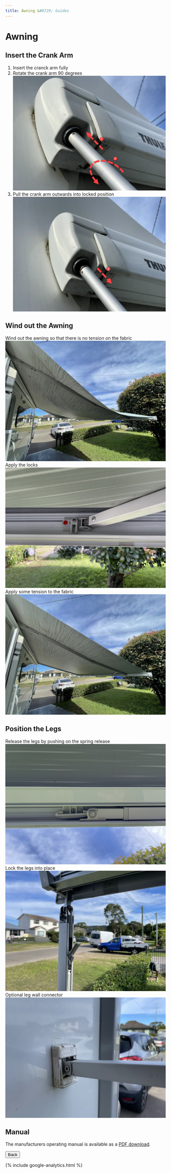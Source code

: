 ```yaml
---
title: Awning &#8729; Guides 
---
```


<link href="../styles/custom.css" rel="stylesheet" />

# Awning


## Insert the Crank Arm
1. Insert the cranck arm fully
2. Rotate the crank arm 90 degrees 
![crank-arm-insert](images/awning/crank-arm-insert.jpg)
3. Pull the crank arm outwards into locked position
![crank-arm-lock](images/awning/crank-arm-lock.jpg)

## Wind out the Awning
Wind out the awning so that there is no tension on the fabric
![awning-slack](images/awning/awning-slack.jpg)
Apply the locks
![awning-lock](images/awning/awning-lock.jpg)
Apply some tension to the fabric
![awning-tension](images/awning/awning-tension.jpg)

## Position the Legs
Release the legs by pushing on the spring release 
![leg-release](images/awning/leg-release.jpg)
Lock the legs into place
![leg-lock](images/awning/leg-lock.jpg)
Optional leg wall connector 
![leg-wall-connector](images/awning/leg-wall-connector.jpg)


## Manual
The manufacturers operating manual is available as a [PDF download](/docs/awning.pdf). 

<a href="/guides/#guides"><button class="nav-button"><i class="arrow arrow-left"></i> Back</button></a>

{% include google-analytics.html %}